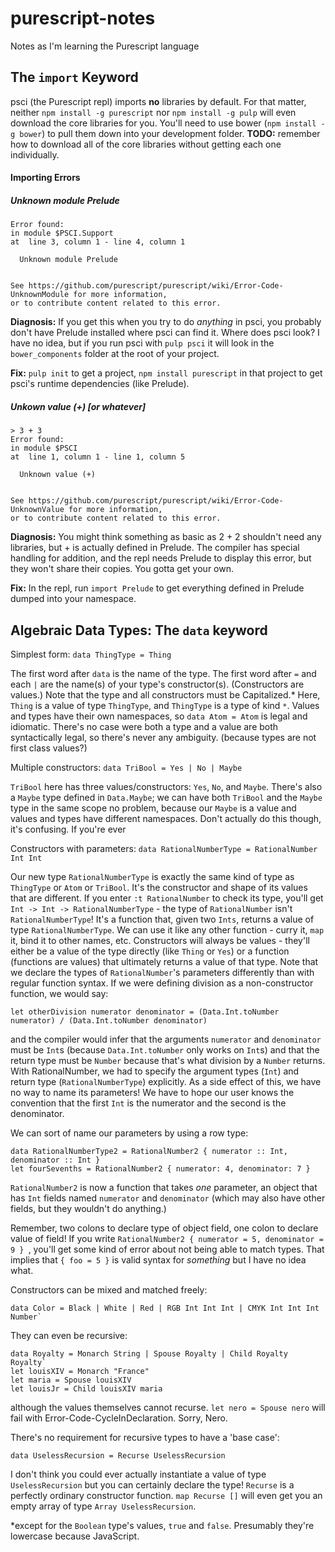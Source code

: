 # purescript-notes
Notes as I'm learning the Purescript language

## The `import` Keyword

psci (the Purescript repl) imports __no__ libraries by default. For that matter, neither `npm install -g purescript` nor `npm install -g pulp` will even download the core libraries for you. You'll need to use bower (`npm install -g bower`) to pull them down into your development folder. __TODO:__ remember how to download all of the core libraries without getting each one individually.

#### Importing Errors
##### Unknown module Prelude
```
Error found:
in module $PSCI.Support
at  line 3, column 1 - line 4, column 1

  Unknown module Prelude


See https://github.com/purescript/purescript/wiki/Error-Code-UnknownModule for more information,
or to contribute content related to this error.
```
__Diagnosis:__ If you get this when you try to do _anything_ in psci, you probably don't have Prelude installed where psci can find it. Where does psci look? I have no idea, but if you run psci with `pulp psci` it will look in the `bower_components` folder at the root of your project.

__Fix:__ `pulp init` to get a project, `npm install purescript` in that project to get psci's runtime dependencies (like Prelude).

##### Unkown value (+) [or whatever]
```
> 3 + 3
Error found:
in module $PSCI
at  line 1, column 1 - line 1, column 5

  Unknown value (+)


See https://github.com/purescript/purescript/wiki/Error-Code-UnknownValue for more information,
or to contribute content related to this error.
```
__Diagnosis:__ You might think something as basic as 2 + 2 shouldn't need any libraries, but + is actually defined in Prelude. The compiler has special handling for addition, and the repl needs Prelude to display this error, but they won't share their copies. You gotta get your own.

__Fix:__ In the repl, run `import Prelude` to get everything defined in Prelude dumped into your namespace.

## Algebraic Data Types: The `data` keyword

Simplest form: `data ThingType = Thing`

The first word after `data` is the name of the type. The first word after `=` and each `|` are the name(s) of your type's constructor(s). (Constructors are values.) Note that the type and all constructors must be Capitalized.* Here, `Thing` is a value of type `ThingType`, and `ThingType` is a type of kind `*`. Values and types have their own namespaces, so `data Atom = Atom` is legal and idiomatic. There's no case were both a type and a value are both syntactically legal, so there's never any ambiguity. (because types are not first class values?)

Multiple constructors: `data TriBool = Yes | No | Maybe`

`TriBool` here has three values/constructors: `Yes`, `No`, and `Maybe`. There's also a `Maybe` type defined in `Data.Maybe`; we can have both `TriBool` and the `Maybe` type in the same scope no problem, because our `Maybe` is a value and values and types have different namespaces. Don't actually do this though, it's confusing. If you're ever

Constructors with parameters: `data RationalNumberType = RationalNumber Int Int`

Our new type `RationalNumberType` is exactly the same kind of type as `ThingType` or `Atom` or `TriBool`. It's the constructor and shape of its values that are different. If you enter `:t RationalNumber` to check its type, you'll get `Int -> Int -> RationalNumberType` - the type of `RationalNumber` isn't `RationalNumberType`! It's a function that, given two `Ints`, returns a value of type `RationalNumberType`. We can use it like any other function - curry it, `map` it, bind it to other names, etc. Constructors will always be values - they'll either be a value of the type directly (like `Thing` or `Yes`) or a function (functions are values) that ultimately returns a value of that type. Note that we declare the types of `RationalNumber`'s parameters differently than with regular function syntax. If we were defining division as a non-constructor function, we would say:

```
let otherDivision numerator denominator = (Data.Int.toNumber numerator) / (Data.Int.toNumber denominator)
```

and the compiler would infer that the arguments `numerator` and `denominator` must be `Int`s (because `Data.Int.toNumber` only works on `Int`s) and that the return type must be `Number` because that's what division by a `Number` returns. With RationalNumber, we had to specify the argument types (`Int`) and return type (`RationalNumberType`) explicitly. As a side effect of this, we have no way to name its parameters! We have to hope our user knows the convention that the first `Int` is the numerator and the second is the denominator.

We can sort of name our parameters by using a row type:
```
data RationalNumberType2 = RationalNumber2 { numerator :: Int, denominator :: Int }
let fourSevenths = RationalNumber2 { numerator: 4, denominator: 7 }
```
`RationalNumber2` is now a function that takes _one_ parameter, an object that has `Int` fields named `numerator` and `denominator` (which may also have other fields, but they wouldn't do anything.)

Remember, two colons to declare type of object field, one colon to declare value of field! If you write `RationalNumber2 { numerator = 5, denominator = 9 } `, you'll get some kind of error about not being able to match types. That implies that `{ foo = 5 }` is valid syntax for _something_ but I have no idea what.

Constructors can be mixed and matched freely:
```
data Color = Black | White | Red | RGB Int Int Int | CMYK Int Int Int Number`
```

They can even be recursive: 
```
data Royalty = Monarch String | Spouse Royalty | Child Royalty Royalty`
let louisXIV = Monarch "France"
let maria = Spouse louisXIV
let louisJr = Child louisXIV maria
```

although the values themselves cannot recurse. `let nero = Spouse nero` will fail with Error-Code-CycleInDeclaration. Sorry, Nero.

There's no requirement for recursive types to have a 'base case':
```
data UselessRecursion = Recurse UselessRecursion
```
I don't think you could ever actually instantiate a value of type `UselessRecursion` but you can certainly declare the type! `Recurse` is a perfectly ordinary constructor function. `map Recurse []` will even get you an empty array of type `Array UselessRecursion`.

*except for the `Boolean` type's values, `true` and `false`. Presumably they're lowercase because JavaScript.
